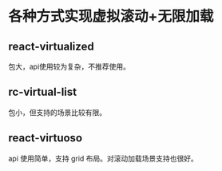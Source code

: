 # 各种方式实现虚拟滚动+无限加载

## react-virtualized

包大，api使用较为复杂，不推荐使用。

## rc-virtual-list

包小，但支持的场景比较有限。

## react-virtuoso

api 使用简单，支持 grid 布局。对滚动加载场景支持也很好。

